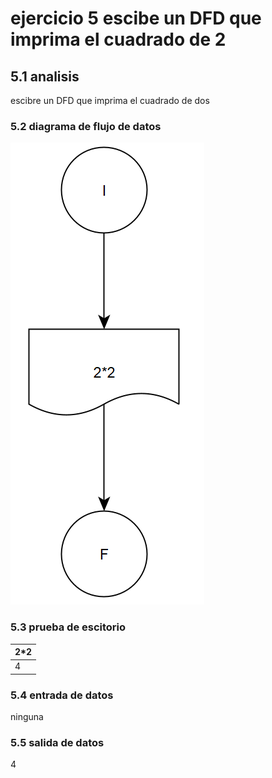 # ejercicio 5 escibe un DFD que imprima el cuadrado de 2
## 5.1 analisis
escibre un DFD que imprima el cuadrado de dos 
### 5.2 diagrama de flujo de datos
![alt](https://github.com/seyalocruz/ICI-fundamentos/blob/main/5.png)
### 5.3 prueba de escitorio
|2*2|
|----|
|4|
### 5.4 entrada de datos
ninguna
### 5.5 salida de datos
4
